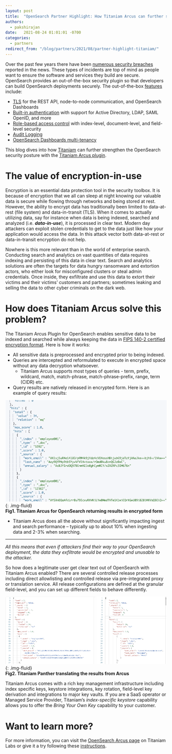 ```yaml
---
layout: post
title:  "OpenSearch Partner Highlight: How Titaniam Arcus can further secure your OpenSearch Deployment"
authors: 
  - pakshirajan
date:   2021-08-24 01:01:01 -0700
categories: 
  - partners
redirect_from: "/blog/partners/2021/08/partner-highlight-titaniam/"
---
```


Over the past few years there have been [numerous security breaches](https://en.wikipedia.org/wiki/List_of_data_breaches) reported in the news. These types of incidents are top of mind as people want to ensure the software and services they build are secure. OpenSearch provides an out-of-the-box security plugin so that developers can build OpenSearch deployments securely. The out-of-the-box [features](https://opensearch.org/docs/security-plugin/index/) include:

* [TLS](https://opensearch.org/docs/security-plugin/configuration/tls/) for the REST API, node-to-node communication, and OpenSearch Dashboards
* [Built-in authentication](https://opensearch.org/docs/security-plugin/configuration/concepts/) with support for Active Directory, LDAP, SAML OpenID, and more
* [Role-based access control](https://opensearch.org/docs/security-plugin/access-control/index/) with index-level, document-level, and field-level security
* [Audit Logging](https://opensearch.org/docs/security-plugin/audit-logs/index/)
* [OpenSearch Dashboards multi-tenancy](https://opensearch.org/docs/security-plugin/access-control/multi-tenancy/)

 
This blog dives into how  [Titaniam](https://www.titaniamlabs.com/) can further strengthen the OpenSearch security posture with the [Titaniam Arcus plugin](https://www.titaniamlabs.com/titaniam-protect-arcus-for-elasticsearch/).

# The value of encryption-in-use

Encryption is an essential data protection tool in the security toolbox. It is because of encryption that we all can sleep at night knowing our valuable data is secure while flowing through networks and being stored at rest. However, the ability to encrypt data has traditionally been limited to data-at-rest (file system) and data-in-transit (TLS). When it comes to actually utilizing data, say for instance when data is being indexed, searched and analyzed (i.e. ***data-in-use***), it is processed in clear text. Modern day attackers can exploit stolen credentials to get to the data just like how your application would access the data. In this attack vector both data-at-rest or data-in-transit encryption do not help.
 
Nowhere is this more relevant than in the world of enterprise search. Conducting search and analytics on vast quantities of data requires indexing and persisting of this data in clear text. Search and analytics solutions are often the targets for data hungry ransomware and extortion actors, who either look for misconfigured clusters or steal admin credentials. Once inside, they exfiltrate and use this data to extort their victims and their victims’ customers and partners; sometimes leaking and selling the data to other cyber criminals on the dark web. 

# How does Titaniam Arcus solve this problem?

The Titaniam Arcus Plugin for OpenSearch enables sensitive data to be indexed and searched while always keeping the data in [FIPS 140-2 certified encryption format](https://csrc.nist.gov/publications/detail/fips/140/2/final). Here is how it works: 
 

* All  sensitive data is preprocessed and encrypted prior to being indexed. 
* Queries  are intercepted and reformulated to execute in encrypted space without any  data decryption whatsoever. 
  * Titaniam Arcus supports most types of queries  - term, prefix, wildcard, match, match-phrase, match-phrase-prefix, range,  term (CIDR) etc.
* Query  results are natively released in encrypted form. Here is an example of  query results:

![query-results](/assets/media/blog-images/2021-08-24-partner-highlight-titaniam/titaniam-query-results.png){: .img-fluid}  
**Fig1. Titaniam Arcus for OpenSearch returning results in encrypted form**


* Titaniam  Arcus does all the above without significantly impacting ingest and search  performance – typically up to about 10% when ingesting data and 2-3% when  searching.

* ** *
*All this means that even if attackers find their way to your OpenSearch deployment, the data they exfiltrate would be encrypted and unusable to the attacker.*
 
So how does a legitimate user get clear text out of OpenSearch with Titaniam Arcus enabled? There are several controlled release processes including direct allowlisting and controlled release via pre-integrated proxy or translation service. All release configurations are defined at the granular field-level, and you can set up different fields to behave differently.
 
![titaniam-panther](/assets/media/blog-images/2021-08-24-partner-highlight-titaniam/titaniam-panther.png){: .img-fluid}  
**Fig2. Titaniam Panther translating the results from Arcus**
 
Titaniam Arcus comes with a rich key management infrastructure including index specific keys, keystore integrations, key rotation, field-level key derivation and integrations to major key vaults. If you are a SaaS operator or Managed Service Provider, Titaniam’s *index-specific keystore* capability allows you to offer the *Bring Your Own Key* capability to your customer.

# Want to learn more?

For more information, you can visit the [OpenSearch Arcus page](https://www.titaniamlabs.com/opensearch-arcus/) on Titaniam Labs or give it a try following these [instructions](https://docs.titaniamlabs.com/arcus/opensearch/getstarted.html). 


 
 


